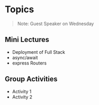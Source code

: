 
# Topics

> Note: Guest Speaker on Wednesday

## Mini Lectures
- Deployment of Full Stack
- async/await
- express Routers

## Group Activities
- Activity 1
- Activity 2


